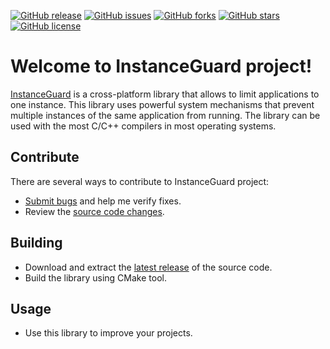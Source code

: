 [![GitHub release](https://img.shields.io/github/release/Grandbrain/InstanceGuard.svg)](https://github.com/Grandbrain/InstanceGuard/releases)
[![GitHub issues](https://img.shields.io/github/issues/Grandbrain/InstanceGuard.svg)](https://github.com/Grandbrain/InstanceGuard/issues)
[![GitHub forks](https://img.shields.io/github/forks/Grandbrain/InstanceGuard.svg)](https://github.com/Grandbrain/InstanceGuard/network/members)
[![GitHub stars](https://img.shields.io/github/stars/Grandbrain/InstanceGuard.svg)](https://github.com/Grandbrain/InstanceGuard/stargazers)
[![GitHub license](https://img.shields.io/github/license/Grandbrain/InstanceGuard.svg)](https://github.com/Grandbrain/InstanceGuard/blob/master/LICENSE)

# Welcome to InstanceGuard project!

[InstanceGuard](https://github.com/Grandbrain/InstanceGuard) is a cross-platform library that allows to limit applications to one instance. This library uses powerful system mechanisms that prevent multiple instances of the same application from running. The library can be used with the most C/C++ compilers in most operating systems.

## Contribute

There are several ways to contribute to InstanceGuard project:
* [Submit bugs](https://github.com/Grandbrain/InstanceGuard/issues) and help me verify fixes.
* Review the [source code changes](https://github.com/Grandbrain/InstanceGuard/pulls).


## Building

* Download and extract the [latest release](https://github.com/Grandbrain/InstanceGuard/releases) of the source code.
* Build the library using CMake tool.


## Usage

* Use this library to improve your projects.
